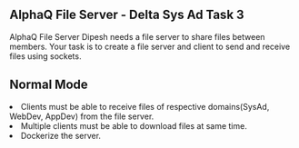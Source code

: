 ## AlphaQ File Server - Delta Sys Ad Task 3

AlphaQ File Server
Dipesh needs a file server to share files between members. Your task is to create a file server and client to send and receive files using sockets.

## Normal Mode
<li>Clients must be able to receive files of respective domains(SysAd, WebDev, AppDev) from the file server.
<li>Multiple clients must be able to download files at same time.
<li>Dockerize the server.
